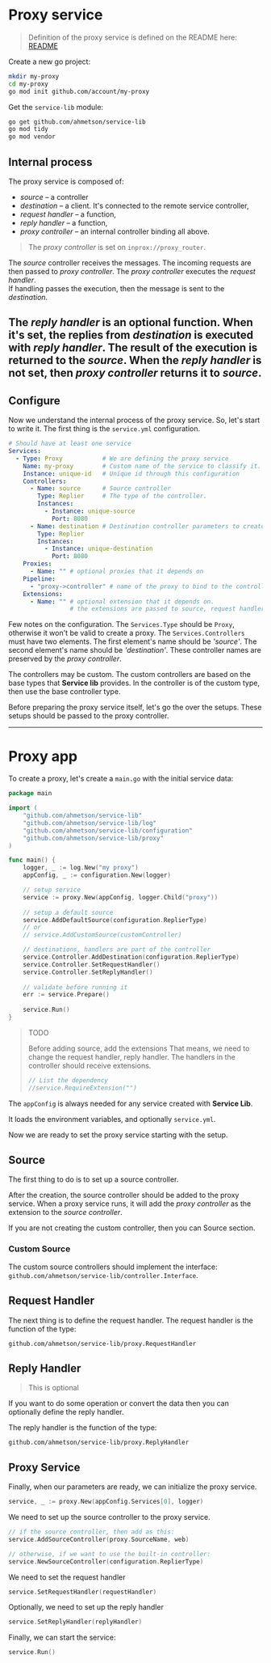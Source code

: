# Proxy service
> Definition of the proxy service is defined on the README here:
[README](README.md)

Create a new go project:

```sh
mkdir my-proxy
cd my-proxy
go mod init github.com/account/my-proxy
```

Get the `service-lib` module:

```sh
go get github.com/ahmetson/service-lib
go mod tidy
go mod vendor
```

## Internal process

The proxy service is composed of: 
* *source* &ndash; a controller
* *destination* &ndash; a client. It's connected to the remote service controller,
* *request handler* &ndash; a function, 
* *reply handler* &ndash; a function,
* *proxy controller* &ndash; an internal controller binding all above.

> The *proxy controller* is set on `inprox://proxy_router`. 

The *source* controller receives the messages. 
The incoming requests are then passed to *proxy controller*. 
The *proxy controller* executes the *request handler*.  
If handling passes the execution, then the message is sent to the *destination*.

The *reply handler* is an optional function.
When it's set, the replies from *destination* is executed with *reply handler*.
The result of the execution is returned to the *source*.
When the *reply handler* is not set, then *proxy controller* returns it to *source*.
---

## Configure

Now we understand the internal process of the proxy service. So, let's
start to write it. The first thing is the `service.yml` configuration.

```yaml
# Should have at least one service
Services:
  - Type: Proxy           # We are defining the proxy service
    Name: my-proxy        # Custom name of the service to classify it.
    Instance: unique-id   # Unique id through this configuration
    Controllers:
      - Name: source      # Source controller
        Type: Replier     # The type of the controller.
        Instances:
          - Instance: unique-source
            Port: 8080
      - Name: destination # Destination controller parameters to create a client
        Type: Replier
        Instances:
          - Instance: unique-destination
            Port: 8080
    Proxies:
      - Name: "" # optional proxies that it depends on
    Pipeline:
      - "proxy->controller" # name of the proxy to bind to the controller name
    Extensions:
      - Name: "" # optional extension that it depends on.
                 # the extensions are passed to source, request handler to reply handler.
```

Few notes on the configuration.
The `Services.Type` should be `Proxy`, otherwise it won't be valid
to create a proxy. The `Services.Controllers` must have
two elements. The first element's name should be *'source'*.
The second element's name should be *'destination'*. These controller
names are preserved by the *proxy controller*.

The controllers may be custom. The custom controllers are
based on the base types that **Service lib** provides.
In the controller is of the custom type, then use the base controller type.

Before preparing the proxy service itself, let's go the over the setups.
These setups should be passed to the proxy controller.

---

# Proxy app

To create a proxy, let's create a `main.go` with the initial service data:

```go
package main

import (
	"github.com/ahmetson/service-lib"
	"github.com/ahmetson/service-lib/log"
	"github.com/ahmetson/service-lib/configuration"
	"github.com/ahmetson/service-lib/proxy"
)

func main() {
	logger, _ := log.New("my proxy")
	appConfig, _ := configuration.New(logger)

	// setup service
	service := proxy.New(appConfig, logger.Child("proxy"))
	
	// setup a default source
	service.AddDefaultSource(configuration.ReplierType)
	// or
	// service.AddCustomSource(customController)

	// destinations, handlers are part of the controller
	service.Controller.AddDestination(configuration.ReplierType)
	service.Controller.SetRequestHandler()
	service.Controller.SetReplyHandler()
	
	// validate before running it
	err := service.Prepare()
	
	service.Run()
}
```

> TODO
> 
> Before adding source, add the extensions
> That means, we need to change the request handler, reply handler.
> The handlers in the controller should receive extensions.
> ```go
> // List the dependency
> //service.RequireExtension("")
> ```

The `appConfig` is always needed for any service created with **Service Lib**.

It loads the environment variables, and optionally `service.yml`.

Now we are ready to set the proxy service starting with the setup.

## Source
The first thing to do is to set up a source controller.

After the creation, the source controller should be added
to the proxy service. When a proxy service runs,
it will add the *proxy controller* as the extension to the
*source controller*.

If you are not creating the custom controller,
then you can Source section.

### Custom Source
The custom source controllers should implement the interface:
`github.com/ahmetson/service-lib/controller.Interface`.

## Request Handler
The next thing is to define the request handler.
The request handler is the function of the type:

`github.com/ahmetson/service-lib/proxy.RequestHandler`

## Reply Handler

> This is optional

If you want to do some operation or convert the data
then you can optionally define the reply handler.

The reply handler is the function of the type:

`github.com/ahmetson/service-lib/proxy.ReplyHandler`

## Proxy Service

Finally, when our parameters are ready,
we can initialize the proxy service.

```go
service, _ := proxy.New(appConfig.Services[0], logger)
```

We need to set up the source controller to the proxy service.


```go
// if the source controller, then add as this:
service.AddSourceController(proxy.SourceName, web)

// otherwise, if we want to use the built-in controller:
service.NewSourceController(configuration.ReplierType)
```

We need to set the request handler

```go
service.SetRequestHandler(requestHandler)
```

Optionally, we need to set up the reply handler

```go
service.SetReplyHandler(replyHandler)
```

Finally, we can start the service:

```go
service.Run()
```
